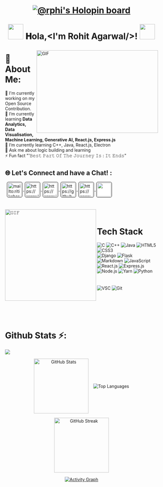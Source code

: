 <h1 align="center">
<!--<img src="https://user-images.githubusercontent.com/48784001/203785020-2b4826c1-7ddb-4de8-b65b-ebf6e04c5290.jpeg">-->
<!--<img style="display: block;-webkit-user-select: none;margin: auto;cursor: zoom-in;background-color: hsl(0, 0%, 90%);transition: background-color 300ms;" src="https://user-images.githubusercontent.com/74038190/242390524-0c7eb6ed-663b-4ce4-bfbd-18239a38ba1b.gif" max-width: 100%;>-->
 
[![@rphi's Holopin board](https://holopin.io/api/user/board?user=rohitagr0310)](https://holopin.io/@rohitagr0310)
 
<img src="https://user-images.githubusercontent.com/74038190/213844263-a8897a51-32f4-4b3b-b5c2-e1528b89f6f3.png" width="50px" /> 𝐇ola,&lt;I'm Rohit Agarwal/&gt;! <img src="https://user-images.githubusercontent.com/74038190/213844263-a8897a51-32f4-4b3b-b5c2-e1528b89f6f3.png" width="50px" />

</h1>

<img align="right"  height="271" width="400" alt="GIF" src="https://media2.giphy.com/media/v1.Y2lkPTc5MGI3NjExcWJ5cW84eXEwdXd6MTBlbXlhcjR2bnNsZXk1cmg5YTgyZ2xoZDI1ZCZlcD12MV9pbnRlcm5hbF9naWZfYnlfaWQmY3Q9Zw/Dh5q0sShxgp13DwrvG/giphy.gif"/>

# 💫 About Me:
🔭 I'm currently working on my Open Source Contribution. <br />👯 I’m currently learning **Data Analytics, Data Visualisation, Machine Learning, Generative AI, React.js, Express.js**<br />🌱 I’m currently learning C++, Java, React.js, Electron <br />💬 Ask me about logic building and learning <br />⚡ Fun fact "'𝙱𝚎𝚜𝚝 𝙿𝚊𝚛𝚝 𝙾𝚏 𝚃𝚑𝚎 𝙹𝚘𝚞𝚛𝚗𝚎𝚢 𝙸𝚜 : 𝙸𝚝 𝙴𝚗𝚍𝚜"


## 🌐 Let's Connect and have a Chat! :

<p align="left" style='margin: 16px 4px 8px;'>
    <a href="mailto:rohitagr2610@gmail.com" target="_blank" rel="noreferrer">
        <img align="center" src="https://www.vectorlogo.zone/logos/gmail/gmail-icon.svg" alt="mailto:ritiksharma0405@gmail.com" height="45" width="45" style="background: #ffffff; border-radius: 5px; border: 1px solid #000000; margin: 0 2px; padding: 2px;" />
    </a>
    <a href="https://www.linkedin.com/in/rohit-agarwal-27285824a/" target="_blank" rel="noreferrer">
        <img align="center" src="https://www.vectorlogo.zone/logos/linkedin/linkedin-icon.svg" alt="https://www.linkedin.com/in/ritiksharma-code/" height="45" width="45" style="background: #ffffff; border-radius: 5px; border: 1px solid #000000; margin: 0 2px; padding: 2px;" />
    </a>
    <a href="https://www.instagram.com/_rohitagar2610_/" target="_blank" rel="noreferrer">
        <img align="center" src="https://www.vectorlogo.zone/logos/instagram/instagram-icon.svg" alt="https://www.instagram.com/ritik_sharma454/" height="45" width="45" style="background: #ffffff; border-radius: 5px; border: 1px solid #000000; margin: 0 2px; padding: 2px;" />
    </a>
  <a href="https://github.com/rohitagr0310" target="_blank" rel="noreferrer">
        <img align="center" src="https://upload.wikimedia.org/wikipedia/commons/thumb/2/24/Github_logo_svg.svg/600px-Github_logo_svg.svg.png?20230420150203" alt="https://github.com/ritiksharma-code" height="45" width="45" style="background: #ffffff; border-radius: 5px; border: 1px solid #000000; margin: 0 2px; padding: 2px;" />
    </a>
  <a href="https://www.codechef.com/users/rohitagr0310" target="_blank" rel="noreferrer">
        <img align="center" src="https://images.crunchbase.com/image/upload/c_lpad,h_256,w_256,f_auto,q_auto:eco,dpr_1/zruiknbedz8yqafxbazb" alt="https://www.codechef.com/users/ritik_sharma45" height="45" width="45" style="background: #ffffff; border-radius: 5px; border: 1px solid #000000; margin: 0 2px; padding: 2px;" />
    </a>
    <a href="https://auth.geeksforgeeks.org/user/rohitag3uch" target="_blank" rel="noreferrer">
        <img align="center" src="https://media.geeksforgeeks.org/wp-content/uploads/20201213110552/logo.png" height="45" width="45" style="background: #ffffff; border-radius: 5px; border: 1px solid #000000; margin: 0 2px; padding: 2px;" />
    </a>
</p>

#

<img align="left" height="300px" width="300px" alt="𝙶𝙸𝙵" src="https://user-images.githubusercontent.com/74038190/221352989-518609ab-b4d1-459e-929f-a08cd2bd9b3c.gif"/>
<br/>

<h1>Tech Stack</h1>

![C](https://img.shields.io/badge/c-%2300599C.svg?style=for-the-badge&logo=c&logoColor=white)
![C++](https://img.shields.io/badge/C%2B%2B-00599C?style=for-the-badge&logo=c%2B%2B&logoColor=white) 
![Java](https://img.shields.io/badge/Java-ED8B00?style=for-the-badge&logo=openjdk&logoColor=white) 
![HTML5](https://img.shields.io/badge/html5-%23E34F26.svg?style=for-the-badge&logo=html5&logoColor=white) 
![CSS3](https://img.shields.io/badge/css3-%231572B6.svg?style=for-the-badge&logo=css3&logoColor=white)  
![Django](https://img.shields.io/badge/Django-092E20?style=for-the-badge&logo=django&logoColor=white) 
![Flask](https://img.shields.io/badge/Flask-000000?style=for-the-badge&logo=flask&logoColor=white) 
![Markdown](https://img.shields.io/badge/Markdown-000000?style=for-the-badge&logo=markdown&logoColor=white) 
![JavaScript](https://img.shields.io/badge/javascript-%23323330.svg?style=for-the-badge&logo=javascript&logoColor=%23F7DF1E) 
![React.js](https://img.shields.io/badge/react-%2320232a.svg?style=for-the-badge&logo=react&logoColor=%2361DAFB) 
![Express.js](https://img.shields.io/badge/Express.js-404D59?style=for-the-badge) 
![Node.js](https://img.shields.io/badge/Node.js-43853D?style=for-the-badge&logo=node.js&logoColor=white) 
![Yarn](https://img.shields.io/badge/yarn-%232C8EBB.svg?style=for-the-badge&logo=yarn&logoColor=white) 
![Python](https://img.shields.io/badge/python-3670A0?style=for-the-badge&logo=python&logoColor=ffdd54) 



#

![VSC](https://img.shields.io/badge/Visual_Studio_Code-0078D4?style=for-the-badge&logo=visual%20studio%20code&logoColor=white) 
![Git](https://img.shields.io/badge/GIT-E44C30?style=for-the-badge&logo=git&logoColor=white)
<!--<code><img height="40" width="40" src="https://cdn.jsdelivr.net/gh/devicons/devicon/icons/android/android-original-wordmark.svg"></code>-->


<br/>

#
<br />
<h1>Github Stats ⚡:</h1>


![](https://github-profile-trophy.vercel.app/?username=rohitagr0310&theme=radical&no-frame=true&no-bg=false&margin-w=4)
<p align="center"><img align="center" height="180em" src="https://github-readme-stats.vercel.app/api?username=rohitagr0310&theme=highcontrast&count_private=true&hide_border=true&line_height=20" alt="GitHub Stats"/>   &nbsp;&nbsp;   <img align="center" src="https://github-readme-stats.vercel.app/api/top-langs/?username=rohitagr0310&layout=compact&theme=highcontrast&count_private=true&hide_border=true" alt="Top Languages"/></p>
<p align="center"><img align="center" height="180em" src="https://streak-stats.demolab.com/?user=rohitagr0310&theme=highcontrast&hide_border=true"alt="GitHub Streak"/></p>
<p align = "center"><a href="https://github.com/ritiksharma-code/github-readme-activity-graph"><img alt="Activity Graph" src="https://github-readme-activity-graph.vercel.app/graph/?username=rohitagr0310&bg_color=000000&color=FFFF00&line=f78800&point=FFFFFF&hide_border=true" /></a></p>

